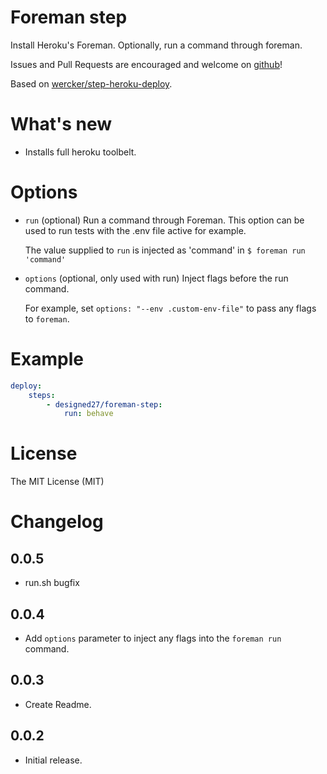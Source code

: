 # Foreman step

Install Heroku's Foreman. Optionally, run a command through foreman.

Issues and Pull Requests are encouraged and welcome on [github](https://github.com/designed27/step-foreman)!

Based on [wercker/step-heroku-deploy](https://github.com/wercker/step-heroku-deploy).


# What's new

- Installs full heroku toolbelt.

# Options

*  `run` (optional) Run a command through Foreman. This option can be used to run tests with the .env file active for example.
   
   The value supplied to `run` is injected as 'command' in `$ foreman run 'command'` 

*  `options` (optional, only used with run) Inject flags before the run command.

    For example, set `options: "--env .custom-env-file"` to pass any flags to `foreman`.

# Example

``` yaml
deploy:
    steps:
        - designed27/foreman-step:
            run: behave
```

# License

The MIT License (MIT)

# Changelog

## 0.0.5

* run.sh bugfix

## 0.0.4

* Add `options` parameter to inject any flags into the `foreman run` command.

## 0.0.3

* Create Readme.

## 0.0.2

* Initial release.
